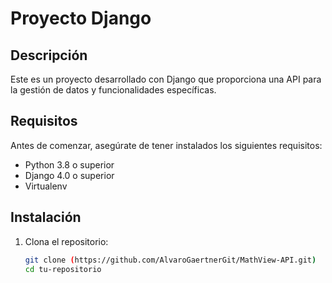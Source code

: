 # Proyecto Django

## Descripción
Este es un proyecto desarrollado con Django que proporciona una API para la gestión de datos y funcionalidades específicas.

## Requisitos
Antes de comenzar, asegúrate de tener instalados los siguientes requisitos:
- Python 3.8 o superior
- Django 4.0 o superior
- Virtualenv

## Instalación
1. Clona el repositorio:
   ```sh
   git clone (https://github.com/AlvaroGaertnerGit/MathView-API.git)
   cd tu-repositorio
